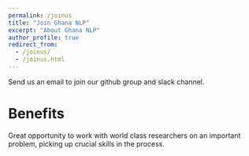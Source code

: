 ```yaml
---
permalink: /joinus
title: "Join Ghana NLP"
excerpt: "About Ghana NLP"
author_profile: true
redirect_from:
  - /joinus/
  - /joinus.html
---
```


Send us an email to join our github group and slack channel.

Benefits
======
Great opportunity to work with world class researchers on an important problem, picking up crucial skills in the process.
